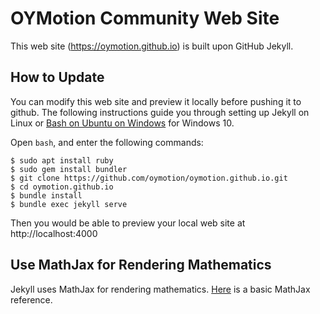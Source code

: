 # OYMotion Community Web Site

This web site (https://oymotion.github.io) is built upon GitHub Jekyll.

## How to Update
You can modify this web site and preview it locally before pushing it to
github. The following instructions guide you through setting up Jekyll on
Linux or [Bash on Ubuntu on Windows][BashOnUbuntuOnWindows] for Windows 10.

Open `bash`, and enter the following commands:

```
$ sudo apt install ruby
$ sudo gem install bundler
$ git clone https://github.com/oymotion/oymotion.github.io.git
$ cd oymotion.github.io
$ bundle install
$ bundle exec jekyll serve
```

Then you would be able to preview your local web site at http://localhost:4000

## Use MathJax for Rendering Mathematics
Jekyll uses MathJax for rendering mathematics. [Here](https://math.meta.stackexchange.com/questions/5020/mathjax-basic-tutorial-and-quick-reference)
is a basic MathJax reference.

[BashOnUbuntuOnWindows]: https://msdn.microsoft.com/commandline/wsl/about
[Jekyll]: http://jekyllrb.com
